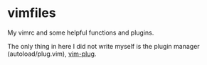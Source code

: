# vimfiles
My vimrc and some helpful functions and plugins.

The only thing in here I did not write myself is the plugin manager (autoload/plug.vim), [vim-plug](https://github.com/junegunn/vim-plug).
